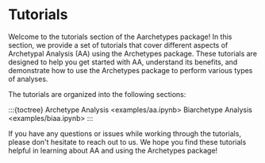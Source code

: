 # Tutorials

Welcome to the tutorials section of the Aarchetypes package! In this section, we provide a set of tutorials that cover different aspects of Archetypal Analysis (AA) using the Archetypes package. These tutorials are designed to help you get started with AA, understand its benefits, and demonstrate how to use the Archetypes package to perform various types of analyses.

The tutorials are organized into the following sections:

:::{toctree}
Archetype Analysis <examples/aa.ipynb>
Biarchetype Analysis <examples/biaa.ipynb>
:::

If you have any questions or issues while working through the tutorials, please don't hesitate to reach out to us. We hope you find these tutorials helpful in learning about AA and using the Archetypes package!
